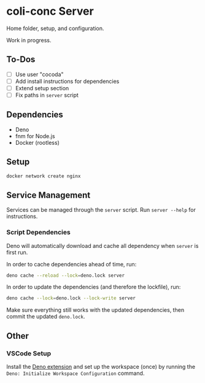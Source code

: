 # coli-conc Server
Home folder, setup, and configuration.

Work in progress.

## To-Dos
- [ ] Use user "cocoda"
- [ ] Add install instructions for dependencies
- [ ] Extend setup section
- [ ] Fix paths in `server` script

## Dependencies
- Deno
- fnm for Node.js
- Docker (rootless)

## Setup

```sh
docker network create nginx
```

## Service Management
Services can be managed through the `server` script. Run `server --help` for instructions.

### Script Dependencies
Deno will automatically download and cache all dependency when `server` is first run.

In order to cache dependencies ahead of time, run:

```sh
deno cache --reload --lock=deno.lock server
```

In order to update the dependencies (and therefore the lockfile), run:

```sh
deno cache --lock=deno.lock --lock-write server
```

Make sure everything still works with the updated dependencies, then commit the updated `deno.lock`.

## Other

### VSCode Setup
Install the [Deno extension](https://marketplace.visualstudio.com/items?itemName=denoland.vscode-deno) and set up the workspace (once) by running the `Deno: Initialize Workspace Configuration` command.
